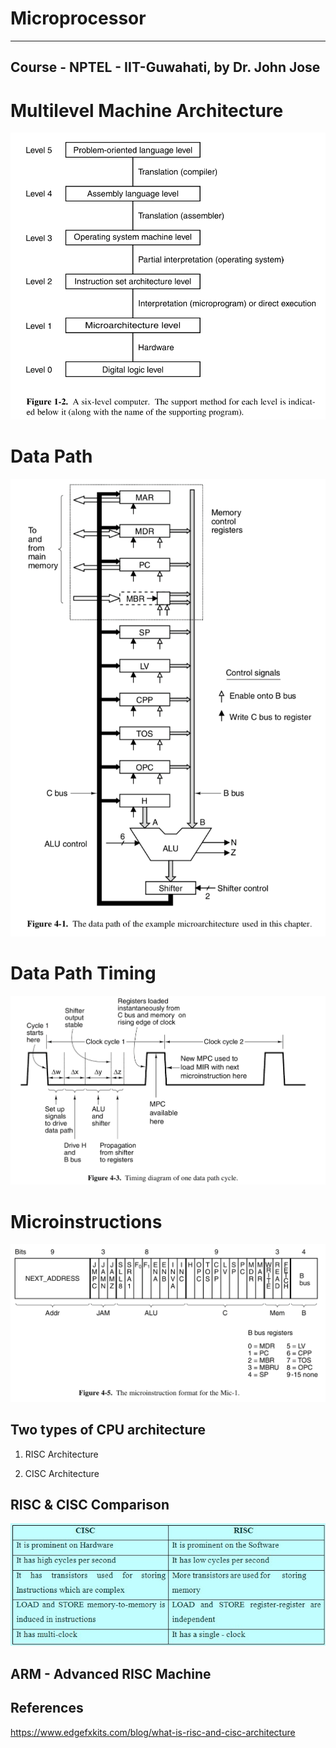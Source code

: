 # Microprocessor

---

## Course - NPTEL - IIT-Guwahati, by Dr. John Jose

# Multilevel Machine Architecture

![image](media/Microprocessor-image1.png)

# Data Path

![image](media/Microprocessor-image2.png)

# Data Path Timing

![image](media/Microprocessor-image3.png)

# Microinstructions

![image](media/Microprocessor-image4.png)

## Two types of CPU architecture

1. RISC Architecture

2. CISC Architecture

## RISC & CISC Comparison

![image](media/Microprocessor-image5.jpg)

## ARM - Advanced RISC Machine

## References

<https://www.edgefxkits.com/blog/what-is-risc-and-cisc-architecture>
